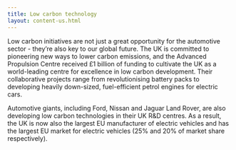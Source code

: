 ```yaml
---
title: Low carbon technology
layout: content-us.html
---
```


Low carbon initiatives are not just a great opportunity for the automotive sector - they’re also key to our global future. The UK is committed to pioneering new ways to lower carbon emissions, and the Advanced Propulsion Centre received £1 billion of funding to cultivate the UK as a world-leading centre for excellence in low carbon development. Their collaborative projects range from revolutionising battery packs to developing heavily down-sized, fuel-efficient petrol engines for electric cars.
 
Automotive giants, including Ford, Nissan and Jaguar Land Rover, are also developing low carbon technologies in their UK R&D centres. As a result, the UK is now also the largest EU manufacturer of electric vehicles and has the largest EU market for electric vehicles (25% and 20% of market share respectively).